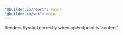 ```yaml
---
"@builder.io/react": major
"@builder.io/sdk": major
---
```


Renders Symbol correctly when apiEndpoint is 'content'
